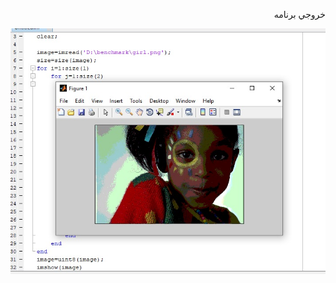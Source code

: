 
<div dir="rtl">
  
  
خروجي برنامه

</div>


![توضيحات](https://github.com/semnan-university-ai/image-processing-class/blob/main/excersiecs/Homayontoosy/21/khoroji%20tasvir.jpg)

